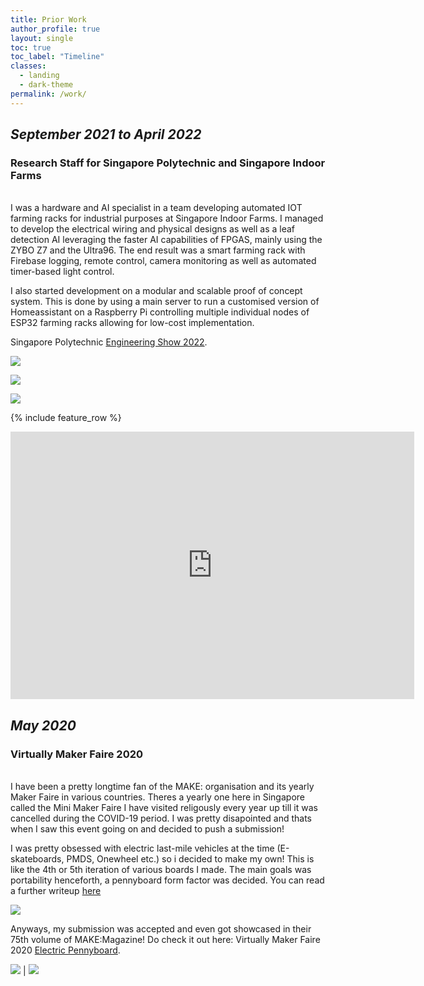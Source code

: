 ```yaml
---
title: Prior Work
author_profile: true
layout: single
toc: true
toc_label: "Timeline"
classes:
  - landing
  - dark-theme
permalink: /work/
---
```


## *September 2021 to April 2022*
### Research Staff for Singapore Polytechnic and Singapore Indoor Farms

<br>
I was a hardware and AI specialist in a team developing automated IOT farming racks for industrial purposes at Singapore Indoor Farms. I managed to develop the electrical wiring and physical designs as well as a leaf detection AI leveraging the faster AI capabilities of FPGAS, mainly using the ZYBO Z7 and the Ultra96. The end result was a smart farming rack with Firebase logging, remote control, camera monitoring as well as automated timer-based light control.

I also started development on a modular and scalable proof of concept system. This is done by using a main server to run a customised version of Homeassistant on a Raspberry Pi controlling multiple individual nodes of ESP32 farming racks allowing for low-cost implementation.

Singapore Polytechnic [Engineering Show 2022](https://www.sp.edu.sg/engineering-cluster/eee/sp-engineering-show/engineering-show-2022/artificial-intelligence-and-internet-of-things-using-fpga).

![](/assets/images/work/rack.jpg)

![](/assets/images/work/ai.png)

![](/assets/images/work/group.jpg)

{% include feature_row %}

<iframe width="646" height="428" src="https://www.youtube.com/embed/0kXcF13GMew" title="Artificial Intelligence and Internet of Things Using FPGA" frameborder="0" allow="accelerometer; autoplay; clipboard-write; encrypted-media; gyroscope; picture-in-picture" allowfullscreen></iframe>

## *May 2020*
### Virtually Maker Faire 2020

<br>
I have been a pretty longtime fan of the MAKE: organisation and its yearly Maker Faire in various countries. Theres a yearly one here in Singapore called the Mini Maker Faire I have visited religously every year up till it was cancelled during the COVID-19 period. I was pretty disapointed and thats when I saw this event going on and decided to push a submission!

I was pretty obsessed with electric last-mile vehicles at the time (E-skateboards, PMDS, Onewheel etc.) so i decided to make my own! This is like the 4th or 5th iteration of various boards I made. The main goals was portability henceforth, a pennyboard form factor was decided. You can read a further writeup [here](/ElectricPennyboard/)

![](/assets/images/work/epennyboard.jpg)

Anyways, my submission was accepted and even got showcased in their 75th volume of MAKE:Magazine! Do check it out here: 
Virtually Maker Faire 2020 [Electric Pennyboard](https://makeprojects.com/project/31596?postID=52657&commentID=49326&utm_source=email_comment_other).

![](/assets/images/work/magazine.jpg) | ![](/assets/images/work/page.jpg)




